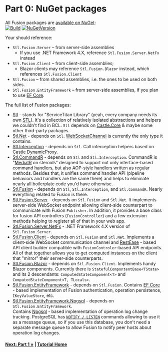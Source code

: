 # Part 0: NuGet packages

All Fusion packages are
[available on NuGet](https://www.nuget.org/packages?q=Owner%3Aservicetitan+Tags%3Astl_fusion):\
[![Build](https://github.com/servicetitan/Stl.Fusion/workflows/Build/badge.svg)](https://github.com/servicetitan/Stl.Fusion/actions?query=workflow%3A%22Build%22)
[![NuGetVersion](https://img.shields.io/nuget/v/Stl.Fusion)](https://www.nuget.org/packages?q=Owner%3Aservicetitan+Tags%3Astl_fusion)

Your should reference:

* `Stl.Fusion.Server` &ndash; from server-side assemblies
  * If you use .NET Framework 4.X, reference `Stl.Fusion.Server.NetFx` instead
* `Stl.Fusion.Client` &ndash; from client-side assemblies;
  * Blazor clients may reference `Stl.Fusion.Blazor` instead,
    which references `Stl.Fusion.Client`
* `Stl.Fusion` &ndash; from shared assemblies,
  i.e. the ones to be used on both sides.
* `Stl.Fusion.EntityFramework` &ndash; from server-side assemblies,
  if you plan to use [EF Core](https://docs.microsoft.com/en-us/ef/).

The full list of Fusion packages:

* [Stl](https://www.nuget.org/packages/Stl/) - stands for "ServiceTitan Library"
  (yeah, every company needs its own [STL](https://en.wikipedia.org/wiki/Standard_Template_Library)).
  It's a collection of relatively isolated abstractions and helpers we couldn't find in BCL.
  `Stl` depends on [Castle.Core](https://www.nuget.org/packages/Castle.Core/) & maybe some other
  third-party packages.
* [Stl.Net](https://www.nuget.org/packages/Stl.Net/) - depends on `Stl`.
  [WebSocketChannel](https://github.com/servicetitan/Stl.Fusion/blob/master/src/Stl.Net/WebSocketChannel.cs)
  is currently the only type it contains.
* [Stl.Interception](https://www.nuget.org/packages/Stl.Interception/) - depends on `Stl`.
  Call interception helpers based on [Castle DynamicProxy](http://www.castleproject.org/projects/dynamicproxy/).
* [Stl.CommandR](https://www.nuget.org/packages/Stl.CommandR/) - depends on `Stl` and `Stl.Interception`.
  CommandR is "[MediatR](hhttps://github.com/jbogard/MediatR) on steroids" designed to support
  not only interface-based command handlers, but also AOP-style handlers written as
  regular methods. Besides that, it unifies command handler API (pipeline behaviors and handlers
  are the same there) and helps to eliminate nearly all boilerplate code you'd have otherwise.
* [Stl.Fusion](https://www.nuget.org/packages/Stl.Fusion/) - depends on `Stl`, `Stl.Interception`, and `Stl.CommandR`.
  Nearly everything related to Fusion is there.
* [Stl.Fusion.Server](https://www.nuget.org/packages/Stl.Fusion.Server/) - depends on `Stl.Fusion` and `Stl.Net`.
  It implements server-side WebSocket endpoint allowing client-side counterpart to communicate
  with Fusion `Publisher`. In addition, it provides a base class for fusion API controllers
  (`FusionController`) and a few extension methods helping to register all of that in your web app.
* [Stl.Fusion.Server.NetFx](https://www.nuget.org/packages/Stl.Fusion.Server.NetFx/) -
  .NET Framework 4.X version of `Stl.Fusion.Server`.
* [Stl.Fusion.Client](https://www.nuget.org/packages/Stl.Fusion.Client/) - depends on `Stl.Fusion` and `Stl.Net`.
  Implements a client-side WebSocket communication channel and
  [RestEase](https://github.com/canton7/RestEase) - based API client builder compatible with
  `FusionControler`-based API endpoints. All of that together allows you to get computed
  instances on the client that "mirror" their server-side counterparts.
* [Stl.Fusion.Blazor](https://www.nuget.org/packages/Stl.Fusion.Blazor/) - depends on `Stl.Fusion.Client`.
  Implements handy Blazor components. Currently there is `StatefulCompontentBase<TState>`
  and its 2 descendants: `ComputedStateComponent<T>` and `ComputedStateComponent<T, TLocals>`.
* [Stl.Fusion.EntityFramework](https://www.nuget.org/packages/Stl.Fusion.EntityFramework/) - depends on `Stl.Fusion`.
  Contains [EF Core](https://docs.microsoft.com/en-us/ef/) - based implementation of
  Fusion authentication, operation persistence, `IKeyValueStore`, etc.
* [Stl.Fusion.EntityFramework.Npgsql](https://www.nuget.org/packages/Stl.Fusion.EntityFramework.Npgsql/) -
  depends on `Stl.Fusion.EntityFramework`.  
  Contains [Npgsql](https://www.npgsql.org/) - based implementation of operation log change tracking.
  PostgreSQL has [`NOTIFY / LISTEN`](https://www.postgresql.org/docs/13/sql-notify.html)
  commands allowing to use it as a message queue, so if you use this database,
  you don't need a separate message queue to allow Fusion to notify peer hosts about
  operation log changes.

#### [Next: Part 1 &raquo;](./Part01.md) | [Tutorial Home](./README.md)

